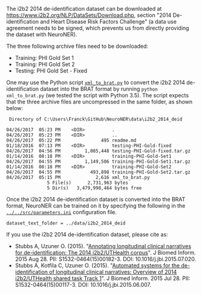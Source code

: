 The i2b2 2014 de-identification dataset can be downloaded at https://www.i2b2.org/NLP/DataSets/Download.php, section "2014 De-identification and Heart Disease Risk Factors Challenge" (a data use agreement needs to be signed, which prevents us from directly providing the dataset with NeuroNER).

The three following archive files need to be downloaded:

- Training: PHI Gold Set 1
- Training: PHI Gold Set 2
- Testing: PHI Gold Set - Fixed

One may use the Python script [`xml_to_brat.py`](xml_to_brat.py) to convert the i2b2 2014 de-identification dataset into the BRAT format by running `python xml_to_brat.py` (we tested the script with Python 3.5).  The script expects that the three archive files are uncompressed in the same folder, as shown below:


```
 Directory of C:\Users\Franck\GitHub\NeuroNER\data\i2b2_2014_deid

04/26/2017  05:23 PM    <DIR>          .
04/26/2017  05:23 PM    <DIR>          ..
04/26/2017  05:22 PM               495 readme.md
01/18/2016  07:13 PM    <DIR>          testing-PHI-Gold-fixed
04/26/2017  04:56 PM         1,085,448 testing-PHI-Gold-fixed.tar.gz
01/14/2016  08:18 PM    <DIR>          training-PHI-Gold-Set1
04/26/2017  04:55 PM         1,149,506 training-PHI-Gold-Set1.tar.gz
01/14/2016  08:18 PM    <DIR>          training-PHI-Gold-Set2
04/26/2017  04:55 PM           493,898 training-PHI-Gold-Set2.tar.gz
04/26/2017  05:15 PM             2,616 xml_to_brat.py
               5 File(s)      2,731,963 bytes
               5 Dir(s)   3,479,998,464 bytes free
```

Once the i2b2 2014 de-identification dataset is converted into the BRAT format, NeuroNER can be trained on it by specifying the following in the [`../../src/parameters.ini`](../../src/parameters.ini) configuration file.

```
dataset_text_folder = ../data/i2b2_2014_deid
```


If you use the i2b2 2014 de-identification dataset, please cite as:

 - Stubbs A, Uzuner O. (2015). "[Annotating longitudinal clinical narratives for de-identification: The 2014 i2b2/UTHealth corpus](http://www.ncbi.nlm.nih.gov/pubmed/26319540.)". J Biomed Inform. 2015 Aug 28. PII: S1532-0464(15)00182-3. DOI: 10.1016/j.jbi.2015.07.020.
 - Stubbs A, Kotfila C, Uzuner O. (2015). "[Automated systems for the de-identification of longitudinal clinical narratives: Overview of 2014 i2b2/UTHealth shared task Track 1](http://www.ncbi.nlm.nih.gov/pubmed/26225918)". J Biomed Inform. 2015 Jul 28. PII: S1532-0464(15)00117-3. DOI: 10.1016/j.jbi.2015.06.007.